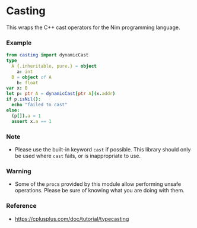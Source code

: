 # Casting

This wraps the C++ cast operators for the Nim programming language.

### Example

```nim
from casting import dynamicCast
type
  A {.inheritable, pure.} = object
    a: int
  B = object of A
    b: float
var x: B
let p: ptr A = dynamicCast[ptr A](x.addr)
if p.isNil():
  echo "failed to cast"
else:
  (p[]).a = 1
  assert x.a == 1
```

### Note
+ Please use the built-in keyword `cast` if possible. This library should only be used where `cast` fails, or is inappropriate to use.

### Warning
+ Some of the `proc`s provided by this module allow performing unsafe operations. Please be sure of knowing what you are doing with them.

### Reference
+ <https://cplusplus.com/doc/tutorial/typecasting>
